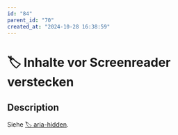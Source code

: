 ```yaml
---
id: "84"
parent_id: "70"
created_at: "2024-10-28 16:38:59"
---
```


# 🏷️ Inhalte vor Screenreader verstecken

## Description

Siehe [🏷️ aria-hidden](/en/tags/aria-hidden).
